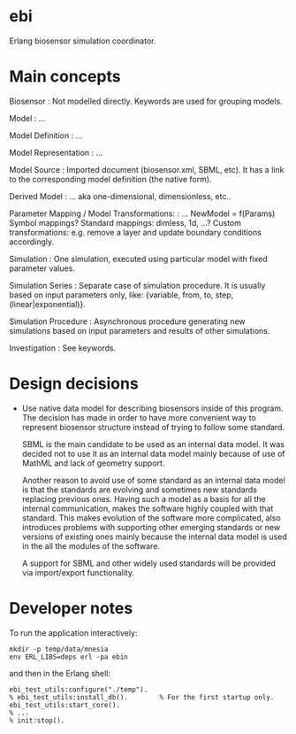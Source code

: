 ebi
===

Erlang biosensor simulation coordinator.



Main concepts
=============


Biosensor
:   Not modelled directly. Keywords are used for grouping models.

Model
:   ...

Model Definition
:   ...

Model Representation
:   ...

Model Source
:   Imported document (biosensor.xml, SBML, etc). It has a link to
    the corresponding model definition (the native form).

Derived Model
:   ... aka one-dimensional, dimensionless, etc..

Parameter Mapping / Model Transformations:
:   ...
    NewModel = f(Params)
    Symbol mappings?
    Standard mappings: dimless, 1d, ...?
    Custom transformations: e.g. remove a layer and update boundary conditions accordingly.

Simulation
:   One simulation, executed using particular model with fixed parameter
    values.

Simulation Series
:   Separate case of simulation procedure. It is usually based on input
    parameters only, like: {variable, from, to, step, (linear|exponential)}.

Simulation Procedure
:   Asynchronous procedure generating new simulations based on input parameters
    and results of other simulations.

Investigation
:   See keywords.



Design decisions
================


  * Use native data model for describing biosensors inside of this program.
    The decision has made in order to have more convenient way to represent
    biosensor structure instead of trying to follow some standard.

    SBML is the main candidate to be used as an internal data model.
    It was decided not to use it as an internal data model mainly
    because of use of MathML and lack of geometry support.

    Another reason to avoid use of some standard as an internal data model is that the standards
    are evolving and sometimes new standards replacing previous ones. Having such a model as a
    basis for all the internal communication, makes the software highly coupled with that standard.
    This makes evolution of the software more complicated, also introduces problems with supporting
    other emerging standards or new versions of existing ones mainly because the internal data model
    is used in the all the modules of the software.

    A support for SBML and other widely used standards will be provided via import/export functionality.


Developer notes
===============

To run the application interactively:

    mkdir -p temp/data/mnesia
    env ERL_LIBS=deps erl -pa ebin

and then in the Erlang shell:

    ebi_test_utils:configure("./temp").
    % ebi_test_utils:install_db().        % For the first startup only.
    ebi_test_utils:start_core().
    % ...
    % init:stop().

